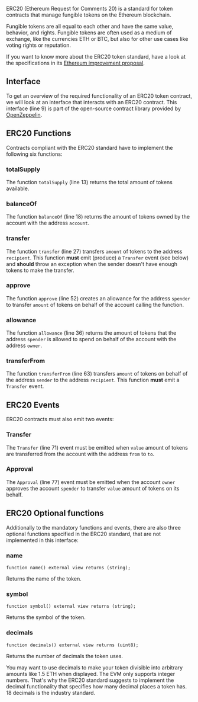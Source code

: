 ERC20 (Ethereum Request for Comments 20) is a standard for token contracts that manage fungible tokens on the Ethereum blockchain.

Fungible tokens are all equal to each other and have the same value, behavior, and rights. Fungible tokens are often used as a medium of exchange, like the currencies ETH or BTC, but also for other use cases like voting rights or reputation.

If you want to know more about the ERC20 token standard, have a look at the specifications in its <a href="https://eips.ethereum.org/EIPS/eip-20" target="_blank">Ethereum improvement proposal</a>.

## Interface
To get an overview of the required functionality of an ERC20 token contract, we will look at an interface that interacts with an ERC20 contract.
This interface (line 9) is part of the open-source contract library provided by <a href="https://openzeppelin.com/" target="_blank">OpenZeppelin</a>.

## ERC20 Functions
Contracts compliant with the ERC20 standard have to implement the following six functions:

### totalSupply
The function `totalSupply` (line 13) returns the total amount of tokens available.

### balanceOf
The function `balanceOf` (line 18) returns the amount of tokens owned by the account with the address `account`.

### transfer 
The function `transfer` (line 27) transfers `amount` of tokens to the address `recipient`.
This function **must** emit (produce) a `Transfer` event (see below) and **should** throw an exception when the sender doesn't have enough tokens to make the transfer.

### approve
The function `approve` (line 52) creates an allowance for the address `spender` to transfer `amount` of tokens on behalf of the account calling the function.

### allowance
The function `allowance` (line 36) returns the amount of tokens that the address `spender` is allowed to spend on behalf of the account with the address `owner`.

### transferFrom 
The function `transferFrom` (line 63) transfers `amount` of tokens on behalf of the address `sender` to the address `recipient`.
This function **must** emit a `Transfer` event.

## ERC20 Events
ERC20 contracts must also emit two events:

### Transfer
The `Transfer` (line 71) event must be emitted when `value` amount of tokens are transferred from the account with the address `from` to `to`.

### Approval
The `Approval` (line 77)  event must be emitted when the account `owner` approves the account `spender` to transfer `value` amount of tokens on its behalf.

## ERC20 Optional functions
Additionally to the mandatory functions and events, there are also three optional functions specified in the ERC20 standard, that are not implemented in this interface:

### name
`function name() external view returns (string);`

Returns the name of the token.

### symbol
`function symbol() external view returns (string);`

Returns the symbol of the token.

### decimals
`function decimals() external view returns (uint8);`

Returns the number of decimals the token uses.

You may want to use decimals to make your token divisible into arbitrary amounts like 1.5 ETH when displayed. The EVM only supports integer numbers. That's why the ERC20 standard suggests to implement the decimal functionality that specifies how many decimal places a token has. 18 decimals is the industry standard.